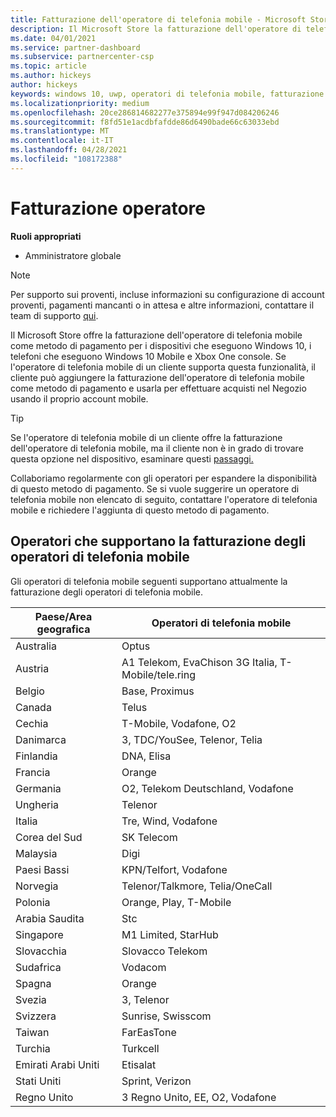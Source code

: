 ```yaml
---
title: Fatturazione dell'operatore di telefonia mobile - Microsoft Store
description: Il Microsoft Store la fatturazione dell'operatore di telefonia mobile come metodo di pagamento per gli operatori di telefonia mobile che supportano questa funzionalità.
ms.date: 04/01/2021
ms.service: partner-dashboard
ms.subservice: partnercenter-csp
ms.topic: article
ms.author: hickeys
author: hickeys
keywords: windows 10, uwp, operatori di telefonia mobile, fatturazione per dispositivi mobili, fatturazione dell'operatore di telefonia mobile
ms.localizationpriority: medium
ms.openlocfilehash: 20ce286814682277e375894e99f947d084206246
ms.sourcegitcommit: f8fd51e1acdbfafdde86d6490bade66c63033ebd
ms.translationtype: MT
ms.contentlocale: it-IT
ms.lasthandoff: 04/28/2021
ms.locfileid: "108172388"
---
```

# <a name="mobile-operator-billing"></a>Fatturazione operatore

**Ruoli appropriati**

- Amministratore globale

> [!NOTE]
> Per supporto sui proventi, incluse informazioni su configurazione di account proventi, pagamenti mancanti o in attesa e altre informazioni, contattare il team di supporto [qui](https://developer.microsoft.com/windows/support).

Il Microsoft Store offre la fatturazione dell'operatore di telefonia mobile come metodo di pagamento per i dispositivi che eseguono Windows 10, i telefoni che eseguono Windows 10 Mobile e Xbox One console. Se l'operatore di telefonia mobile di un cliente supporta questa funzionalità, il cliente può aggiungere la fatturazione dell'operatore di telefonia mobile come metodo di pagamento e usarla per effettuare acquisti nel Negozio usando il proprio account mobile.

> [!TIP]
> Se l'operatore di telefonia mobile di un cliente offre la fatturazione dell'operatore di telefonia mobile, ma il cliente non è in grado di trovare questa opzione nel dispositivo, esaminare questi [passaggi.](https://support.microsoft.com/instantanswers/b25d6dd6-fb8b-3710-1e13-4d30eb01b51f)

Collaboriamo regolarmente con gli operatori per espandere la disponibilità di questo metodo di pagamento. Se si vuole suggerire un operatore di telefonia mobile non elencato di seguito, contattare l'operatore di telefonia mobile e richiedere l'aggiunta di questo metodo di pagamento.

## <a name="operators-that-support-mobile-operator-billing"></a>Operatori che supportano la fatturazione degli operatori di telefonia mobile

Gli operatori di telefonia mobile seguenti supportano attualmente la fatturazione degli operatori di telefonia mobile.

| Paese/Area geografica       | Operatori di telefonia mobile                                        |
|----------------------|---------------------------------------------------------|
| Australia            | Optus                                                   |
| Austria              | A1 Telekom, EvaChison 3G Italia, T-Mobile/tele.ring  |
| Belgio              | Base, Proximus                                          |
| Canada               | Telus                                                   |
| Cechia              | T-Mobile, Vodafone, O2                                  |
| Danimarca              | 3, TDC/YouSee, Telenor, Telia                         |
| Finlandia              | DNA, Elisa                                              |
| Francia               | Orange                                                  |
| Germania              | O2, Telekom Deutschland, Vodafone                       |
| Ungheria              | Telenor                                                 |
| Italia                | Tre, Wind, Vodafone                                     |
| Corea del Sud                | SK Telecom                                              |
| Malaysia             | Digi                                                    |
| Paesi Bassi          | KPN/Telfort, Vodafone                                 |
| Norvegia               | Telenor/Talkmore, Telia/OneCall                     |
| Polonia               | Orange, Play, T-Mobile                                  |
| Arabia Saudita         | Stc                                                     |
| Singapore            | M1 Limited, StarHub                                     |
| Slovacchia             | Slovacco Telekom                                          |
| Sudafrica         | Vodacom                                                 |
| Spagna                | Orange                                                  |
| Svezia               | 3, Telenor                                              |
| Svizzera          | Sunrise, Swisscom                                       |
| Taiwan               | FarEasTone                                              |
| Turchia               | Turkcell                                                |
| Emirati Arabi Uniti | Etisalat                                                |
| Stati Uniti        | Sprint, Verizon                                         |
| Regno Unito       | 3 Regno Unito, EE, O2, Vodafone                                 |
